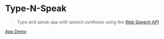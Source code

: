 # Type-N-Speak

> Type and speak app with speech synthesis using the [Web Speech API](https://developer.mozilla.org/en-US/docs/Web/API/Web_Speech_API)

[App Demo](http://text-to-speech.githubfinder.com)

